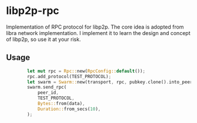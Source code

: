 # libp2p-rpc

Implementation of RPC protocol for libp2p.
The core idea is adopted from libra network implementation.
I implement it to learn the design and concept of libp2p, so use it at your risk.

## Usage

``` rust
        let mut rpc = Rpc::new(RpcConfig::default());
        rpc.add_protocol(TEST_PROTOCOL);
        let swarm = Swarm::new(transport, rpc, pubkey.clone().into_peer_id());
        swarm.send_rpc(
            peer_id,
            TEST_PROTOCOL,
            Bytes::from(data),
            Duration::from_secs(10),
        );
```